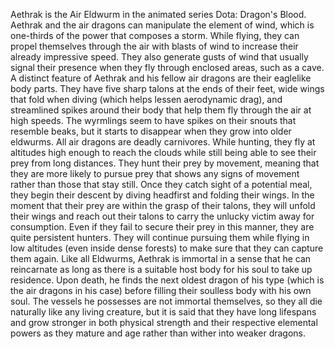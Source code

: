 
Aethrak is the Air Eldwurm  in the animated series Dota: Dragon's Blood.
Aethrak and the air dragons can manipulate the element of wind, which is one-thirds of the power that composes a storm. While flying, they can propel themselves through the air with blasts of wind to increase their already impressive speed. They also generate gusts of wind that usually signal their presence when they fly through enclosed areas, such as a cave.
A distinct feature of Aethrak and his fellow air dragons are their eaglelike body parts. They have five sharp talons at the ends of their feet, wide wings that fold when diving (which helps lessen aerodynamic drag), and streamlined spikes around their body that help them fly through the air at high speeds. The wyrmlings seem to have spikes on their snouts that resemble beaks, but it starts to disappear when they grow into older eldwurms.
All air dragons are deadly carnivores. While hunting, they fly at altitudes high enough to reach the clouds while still being able to see their prey from long distances. They hunt their prey by movement, meaning that they are more likely to pursue prey that shows any signs of movement rather than those that stay still.
Once they catch sight of a potential meal, they begin their descent by diving headfirst and folding their wings. In the moment that their prey are within the grasp of their talons, they will unfold their wings and reach out their talons to carry the unlucky victim away for consumption. Even if they fail to secure their prey in this manner, they are quite persistent hunters. They will continue pursuing them while flying in low altitudes (even inside dense forests) to make sure that they can capture them again.
Like all Eldwurms, Aethrak is immortal in a sense that he can reincarnate as long as there is a suitable host body for his soul to take up residence. Upon death, he finds the next oldest dragon of his type (which is the air dragons in his case) before filling their soulless body with his own soul. The vessels he possesses are not immortal themselves, so they all die naturally like any living creature, but it is said that they have long lifespans and grow stronger in both physical strength and their respective elemental powers as they mature and age rather than wither into weaker dragons.

